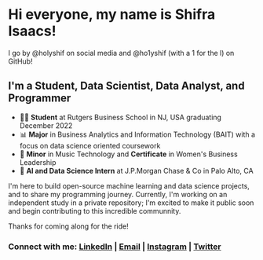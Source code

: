 # Hi everyone, my name is Shifra Isaacs!
I go by @holyshif on social media and @ho1yshif (with a 1 for the l) on GitHub!

## I'm a Student, Data Scientist, Data Analyst, and Programmer
- 👩‍🎓 **Student** at Rutgers Business School in NJ, USA graduating December 2022
- 📊 **Major** in Business Analytics and Information Technology (BAIT) with a focus on data science oriented coursework
- 🎹 **Minor** in Music Technology and **Certificate** in Women's Business Leadership
- 🏦 **AI and Data Science Intern** at J.P.Morgan Chase & Co in Palo Alto, CA

I'm here to build open-source machine learning and data science projects, and to share my programming journey.
Currently, I'm working on an independent study in a private repository; I'm excited to make it public soon and begin contributing to this incredible communnity.

Thanks for coming along for the ride!

### Connect with me: [LinkedIn](https://www.linkedin.com/in/shifra-isaacs/) | [Email](mailto:shifraisaacs@gmail.com) | [Instagram](https://www.instagram.com/holyshif/) | [Twitter](https://.twitter.com/holyshif)

